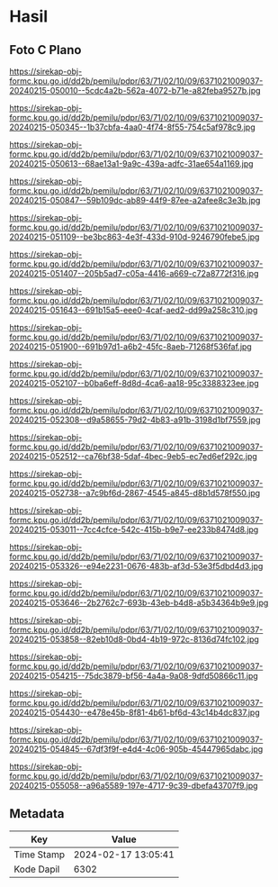 # Hasil

## Foto C Plano

https://sirekap-obj-formc.kpu.go.id/dd2b/pemilu/pdpr/63/71/02/10/09/6371021009037-20240215-050010--5cdc4a2b-562a-4072-b71e-a82feba9527b.jpg

https://sirekap-obj-formc.kpu.go.id/dd2b/pemilu/pdpr/63/71/02/10/09/6371021009037-20240215-050345--1b37cbfa-4aa0-4f74-8f55-754c5af978c9.jpg

https://sirekap-obj-formc.kpu.go.id/dd2b/pemilu/pdpr/63/71/02/10/09/6371021009037-20240215-050613--68ae13a1-9a9c-439a-adfc-31ae654a1169.jpg

https://sirekap-obj-formc.kpu.go.id/dd2b/pemilu/pdpr/63/71/02/10/09/6371021009037-20240215-050847--59b109dc-ab89-44f9-87ee-a2afee8c3e3b.jpg

https://sirekap-obj-formc.kpu.go.id/dd2b/pemilu/pdpr/63/71/02/10/09/6371021009037-20240215-051109--be3bc863-4e3f-433d-910d-9246790febe5.jpg

https://sirekap-obj-formc.kpu.go.id/dd2b/pemilu/pdpr/63/71/02/10/09/6371021009037-20240215-051407--205b5ad7-c05a-4416-a669-c72a8772f316.jpg

https://sirekap-obj-formc.kpu.go.id/dd2b/pemilu/pdpr/63/71/02/10/09/6371021009037-20240215-051643--691b15a5-eee0-4caf-aed2-dd99a258c310.jpg

https://sirekap-obj-formc.kpu.go.id/dd2b/pemilu/pdpr/63/71/02/10/09/6371021009037-20240215-051900--691b97d1-a6b2-45fc-8aeb-71268f536faf.jpg

https://sirekap-obj-formc.kpu.go.id/dd2b/pemilu/pdpr/63/71/02/10/09/6371021009037-20240215-052107--b0ba6eff-8d8d-4ca6-aa18-95c3388323ee.jpg

https://sirekap-obj-formc.kpu.go.id/dd2b/pemilu/pdpr/63/71/02/10/09/6371021009037-20240215-052308--d9a58655-79d2-4b83-a91b-3198d1bf7559.jpg

https://sirekap-obj-formc.kpu.go.id/dd2b/pemilu/pdpr/63/71/02/10/09/6371021009037-20240215-052512--ca76bf38-5daf-4bec-9eb5-ec7ed6ef292c.jpg

https://sirekap-obj-formc.kpu.go.id/dd2b/pemilu/pdpr/63/71/02/10/09/6371021009037-20240215-052738--a7c9bf6d-2867-4545-a845-d8b1d578f550.jpg

https://sirekap-obj-formc.kpu.go.id/dd2b/pemilu/pdpr/63/71/02/10/09/6371021009037-20240215-053011--7cc4cfce-542c-415b-b9e7-ee233b8474d8.jpg

https://sirekap-obj-formc.kpu.go.id/dd2b/pemilu/pdpr/63/71/02/10/09/6371021009037-20240215-053326--e94e2231-0676-483b-af3d-53e3f5dbd4d3.jpg

https://sirekap-obj-formc.kpu.go.id/dd2b/pemilu/pdpr/63/71/02/10/09/6371021009037-20240215-053646--2b2762c7-693b-43eb-b4d8-a5b34364b9e9.jpg

https://sirekap-obj-formc.kpu.go.id/dd2b/pemilu/pdpr/63/71/02/10/09/6371021009037-20240215-053858--82eb10d8-0bd4-4b19-972c-8136d74fc102.jpg

https://sirekap-obj-formc.kpu.go.id/dd2b/pemilu/pdpr/63/71/02/10/09/6371021009037-20240215-054215--75dc3879-bf56-4a4a-9a08-9dfd50866c11.jpg

https://sirekap-obj-formc.kpu.go.id/dd2b/pemilu/pdpr/63/71/02/10/09/6371021009037-20240215-054430--e478e45b-8f81-4b61-bf6d-43c14b4dc837.jpg

https://sirekap-obj-formc.kpu.go.id/dd2b/pemilu/pdpr/63/71/02/10/09/6371021009037-20240215-054845--67df3f9f-e4d4-4c06-905b-45447965dabc.jpg

https://sirekap-obj-formc.kpu.go.id/dd2b/pemilu/pdpr/63/71/02/10/09/6371021009037-20240215-055058--a96a5589-197e-4717-9c39-dbefa43707f9.jpg


## Metadata

| Key        | Value               |
| ---------- | ------------------- |
| Time Stamp | 2024-02-17 13:05:41 |
| Kode Dapil | 6302                |



